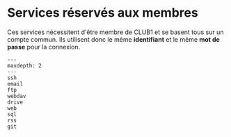 Services réservés aux membres
=============================

Ces services nécessitent d'être membre de CLUB1
et se basent tous sur un compte commun.
Ils utilisent donc le même **identifiant** et le même **mot de passe** pour la connexion.


```{toctree}
---
maxdepth: 2
---
ssh
email
ftp
webdav
drive
web
sql
rss
git
```
